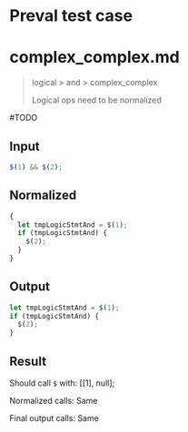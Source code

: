 # Preval test case

# complex_complex.md

> logical > and > complex_complex
>
> Logical ops need to be normalized

#TODO

## Input

`````js filename=intro
$(1) && $(2);
`````

## Normalized

`````js filename=intro
{
  let tmpLogicStmtAnd = $(1);
  if (tmpLogicStmtAnd) {
    $(2);
  }
}
`````

## Output

`````js filename=intro
let tmpLogicStmtAnd = $(1);
if (tmpLogicStmtAnd) {
  $(2);
}
`````

## Result

Should call `$` with:
[[1], null];

Normalized calls: Same

Final output calls: Same
